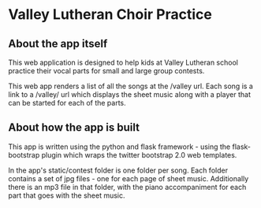 # Valley Lutheran Choir Practice

## About the app itself
This web application is designed to help kids at Valley Lutheran
school practice their vocal parts for small and large group
contests.

This web app renders a list of all the songs at the /valley url.
Each song is a link to a /valley/<song> url which displays the
sheet music along with a player that can be started for each
of the parts.

## About how the app is built
This app is written using the python and flask framework - using
the flask-bootstrap plugin which wraps the twitter bootstrap 2.0
web templates.

In the app's static/contest folder is one folder per song. Each
folder contains a set of jpg files - one for each page of sheet
music.  Additionally there is an mp3 file in that folder, with
the piano accompaniment for each part that goes with the sheet
music.
